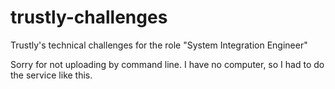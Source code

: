 # trustly-challenges
Trustly's technical challenges for the role "System Integration Engineer"

Sorry for not uploading by command line. I have no computer, so I had to do the service like this.

